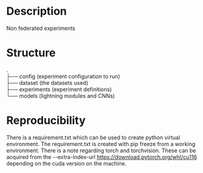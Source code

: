 # Description
Non federated experiments

# Structure
.  
├── config (experiment configuration to run)  
├── dataset (the datasets used)  
├── experiments (experiment definitions)  
└── models (lightning modules and CNNs)

# Reproducibility
There is a requirement.txt which can be used to create python virtual environment. The requirement.txt is created with pip freeze from a working environment. There is a note regarding torch and torchvision. These can be acquired from the --extra-index-url https://download.pytorch.org/whl/cu116 depending on the cuda version on the machine. 
  

